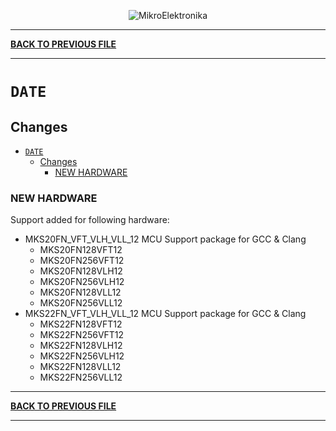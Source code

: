 <p align="center">
  <img src="http://www.mikroe.com/img/designs/beta/logo_small.png?raw=true" alt="MikroElektronika"/>
</p>

---

**[BACK TO PREVIOUS FILE](../changelog.md)**

---

# `DATE`

## Changes

- [`DATE`](#date)
  - [Changes](#changes)
    - [NEW HARDWARE](#new-hardware)

### NEW HARDWARE

Support added for following hardware:

+ MKS20FN_VFT_VLH_VLL_12 MCU Support package for GCC & Clang
  + MKS20FN128VFT12
  + MKS20FN256VFT12
  + MKS20FN128VLH12
  + MKS20FN256VLH12
  + MKS20FN128VLL12
  + MKS20FN256VLL12
+ MKS22FN_VFT_VLH_VLL_12 MCU Support package for GCC & Clang
  + MKS22FN128VFT12
  + MKS22FN256VFT12
  + MKS22FN128VLH12
  + MKS22FN256VLH12
  + MKS22FN128VLL12
  + MKS22FN256VLL12

---

**[BACK TO PREVIOUS FILE](../changelog.md)**

---

